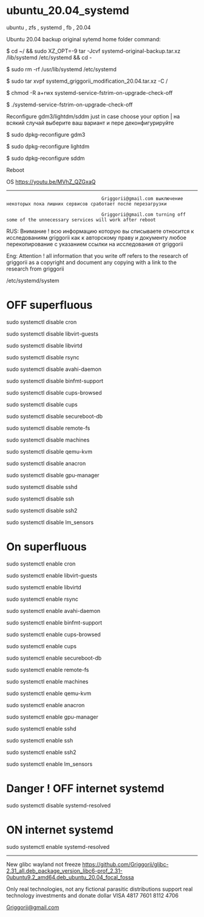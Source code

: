 # ubuntu_20.04_systemd
ubuntu , zfs , systemd , fb , 20.04

Ubuntu 20.04 backup original sytemd home folder command:

$ cd ~/ && sudo XZ_OPT=-9 tar -Jcvf systemd-original-backup.tar.xz /lib/systemd /etc/systemd && cd -

$ sudo rm -rf /usr/lib/systemd /etc/systemd

$ sudo tar xvpf systemd_griggorii_modification_20.04.tar.xz -C /

$ chmod -R a+rwx systemd-service-fstrim-on-upgrade-check-off

$ ./systemd-service-fstrim-on-upgrade-check-off

Reconfigure gdm3/lightdm/sddm just in case choose your option | на всякий случай выберите ваш вариант и пере деконфигурируйте

$ sudo dpkg-reconfigure gdm3

$ sudo dpkg-reconfigure lightdm

$ sudo dpkg-reconfigure sddm

Reboot

OS https://youtu.be/MVhZ_QZGxaQ

______________________________________________________________________________________________________________________________________________

                                       Griggorii@gmail.com выключение некоторых пока лишних сервисов сработает после перезагрузки
                                       
                                       Griggorii@gmail.com turning off some of the unnecessary services will work after reboot

RUS: Внимание ! всю информацию которую вы списываете относится к исследованиям griggorii как к авторскому праву и документу любое перекопирование с указанием ссылки на исследования от griggorii

Eng: Attention ! all information that you write off refers to the research of griggorii as a copyright and document any copying with a link to the research from griggorii

/etc/systemd/system

# OFF superfluous

sudo systemctl disable cron

sudo systemctl disable libvirt-guests

sudo systemctl disable libvirtd

sudo systemctl disable rsync

sudo systemctl disable avahi-daemon

sudo systemctl disable binfmt-support

sudo systemctl disable cups-browsed

sudo systemctl disable cups

sudo systemctl disable secureboot-db

sudo systemctl disable remote-fs

sudo systemctl disable machines

sudo systemctl disable qemu-kvm

sudo systemctl disable anacron

sudo systemctl disable gpu-manager

sudo systemctl disable sshd

sudo systemctl disable ssh

sudo systemctl disable ssh2

sudo systemctl disable lm_sensors

# On superfluous

sudo systemctl enable cron

sudo systemctl enable libvirt-guests

sudo systemctl enable libvirtd

sudo systemctl enable rsync

sudo systemctl enable avahi-daemon

sudo systemctl enable binfmt-support

sudo systemctl enable cups-browsed

sudo systemctl enable cups

sudo systemctl enable secureboot-db

sudo systemctl enable remote-fs

sudo systemctl enable machines

sudo systemctl enable qemu-kvm

sudo systemctl enable anacron

sudo systemctl enable gpu-manager

sudo systemctl enable sshd

sudo systemctl enable ssh

sudo systemctl enable ssh2

sudo systemctl enable lm_sensors

# Danger ! OFF internet systemd 

sudo systemctl disable systemd-resolved

# ON internet systemd

sudo systemctl enable systemd-resolved

______________________________________________________________________________________________________________________________________________


New glibc wayland not freeze https://github.com/Griggorii/glibc-2.31_all.deb_package_version_libc6-prof_2.31-0ubuntu9.2_amd64.deb_ubuntu_20.04_focal_fossa

Only real technologies, not any fictional parasitic distributions support real technology investments and donate dollar VISA 4817 7601 8112 4706

Griggorii@gmail.com
